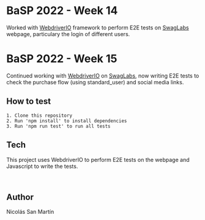 # BaSP 2022 - Week 14

Worked with [WebdriverIO](https://webdriver.io/docs/gettingstarted/) framework to perform E2E tests on [SwagLabs](https://www.saucedemo.com/) webpage, particulary the login of different users.

# BaSP 2022 - Week 15

Continued working with [WebdriverIO](https://webdriver.io/docs/gettingstarted/) on [SwagLabs](https://www.saucedemo.com/), now writing E2E tests to check the purchase flow (using standard_user) and social media links.

## How to test
```
1. Clone this repository
2. Run 'npm install' to install dependencies
3. Run 'npm run test' to run all tests
```

## Tech
This project uses WebdriverIO to perform E2E tests on the webpage and Javascript to write the tests.

<br>

## Author
Nicolás San Martín